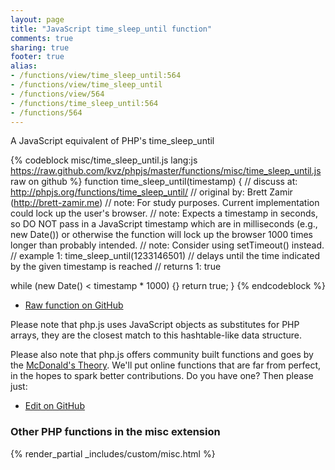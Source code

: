 ```yaml
---
layout: page
title: "JavaScript time_sleep_until function"
comments: true
sharing: true
footer: true
alias:
- /functions/view/time_sleep_until:564
- /functions/view/time_sleep_until
- /functions/view/564
- /functions/time_sleep_until:564
- /functions/564
---
```

<!-- Generated by Rakefile:build -->
A JavaScript equivalent of PHP's time_sleep_until

{% codeblock misc/time_sleep_until.js lang:js https://raw.github.com/kvz/phpjs/master/functions/misc/time_sleep_until.js raw on github %}
function time_sleep_until(timestamp) {
  //  discuss at: http://phpjs.org/functions/time_sleep_until/
  // original by: Brett Zamir (http://brett-zamir.me)
  //        note: For study purposes. Current implementation could lock up the user's browser.
  //        note: Expects a timestamp in seconds, so DO NOT pass in a JavaScript timestamp which are in milliseconds (e.g., new Date()) or otherwise the function will lock up the browser 1000 times longer than probably intended.
  //        note: Consider using setTimeout() instead.
  //   example 1: time_sleep_until(1233146501) // delays until the time indicated by the given timestamp is reached
  //   returns 1: true

  while (new Date() < timestamp * 1000) {}
  return true;
}
{% endcodeblock %}

 - [Raw function on GitHub](https://github.com/kvz/phpjs/blob/master/functions/misc/time_sleep_until.js)

Please note that php.js uses JavaScript objects as substitutes for PHP arrays, they are 
the closest match to this hashtable-like data structure. 

Please also note that php.js offers community built functions and goes by the 
[McDonald's Theory](https://medium.com/what-i-learned-building/9216e1c9da7d). We'll put online 
functions that are far from perfect, in the hopes to spark better contributions. 
Do you have one? Then please just: 

 - [Edit on GitHub](https://github.com/kvz/phpjs/edit/master/functions/misc/time_sleep_until.js)


### Other PHP functions in the misc extension
{% render_partial _includes/custom/misc.html %}

